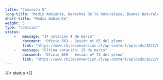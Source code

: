 ```yaml
---
title: "Comisión 5" 
long-title: "Medio Ambiente, Derechos de la Naturaleza, Bienes Naturales Comunes y Modelo Económico"
short-title: "Medio Ambiente"
weight: 5
type: "comision"
status: 
    -   message: "1ª votación 4 de marzo" 
        document: "Oficio 563 - Sesión nº 65 del pleno"
        link: "https://www.chileconvencion.cl/wp-content/uploads/2022/03/Oficio-N%C2%B0563-que-informa-normas-aprobadas-de-la-Com.-sobre-Medio-Ambiente.pdf"
    -   message: "Última votación: 25 de marzo" 
        document: "Oficio 659 - Sesión nº 75 del pleno"
        link: "https://www.chileconvencion.cl/wp-content/uploads/2022/03/Oficio-659-que-informa-las-normas-aprobadas-en-particular-del-informe-de-reemplazo-y-2da-propuesta-Com-Medio-Ambiente.pdf"
---
```

{{< status >}}

